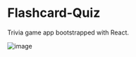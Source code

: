 # Flashcard-Quiz
Trivia game app bootstrapped with React.

![image](https://user-images.githubusercontent.com/77002111/199248718-2eca2031-5f10-451d-95e0-844d1b3a31b0.png)
